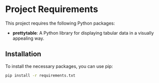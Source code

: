 # Project Requirements

This project requires the following Python packages:

- **prettytable**: A Python library for displaying tabular data in a visually appealing way.

## Installation

To install the necessary packages, you can use pip:

```bash
pip install -r requirements.txt

